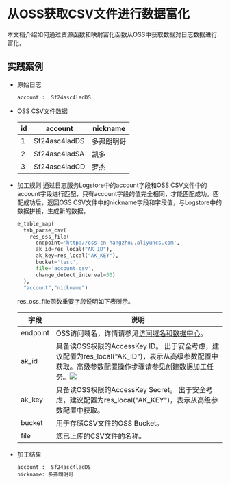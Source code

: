 # 从OSS获取CSV文件进行数据富化

本文档介绍如何通过资源函数和映射富化函数从OSS中获取数据对日志数据进行富化。

## 实践案例

* 原始日志

  ```
  account :  Sf24asc4ladDS
  ```

* OSS CSV文件数据

  | id   | account       | nickname   |
  | ---- | ------------- | ---------- |
  | 1    | Sf24asc4ladDS | 多弗朗明哥 |
  | 2    | Sf24asc4ladSA | 凯多       |
  | 3    | Sf24asc4ladCD | 罗杰       |



* 加工规则 通过日志服务Logstore中的account字段和OSS CSV文件中的account字段进行匹配，只有account字段的值完全相同，才能匹配成功。匹配成功后，返回OSS CSV文件中的nickname字段和字段值，与Logstore中的数据拼接，生成新的数据。

  ```python
  e_table_map(
    tab_parse_csv(
      res_oss_file(
        endpoint='http://oss-cn-hangzhou.aliyuncs.com',
        ak_id=res_local("AK_ID"),
        ak_key=res_local("AK_KEY"),
        bucket='test',
        file='account.csv',
        change_detect_interval=30)
    ),
    "account","nickname")
  ```



  res_oss_file函数重要字段说明如下表所示。


  | 字段     | 说明                                                         |
  | -------- | ------------------------------------------------------------ |
  | endpoint | OSS访问域名，详情请参见[访问域名和数据中心](https://help.aliyun.com/document_detail/31837.htm?spm=a2c4g.11186623.2.11.3ae33dc46CPRr6#concept-zt4-cvy-5db)。 |
  | ak_id    | 具备读OSS权限的AccessKey ID。 出于安全考虑，建议配置为res_local("AK_ID")，表示从高级参数配置中获取。高级参数配置操作步骤请参见[创建数据加工任务](https://help.aliyun.com/document_detail/125615.htm?spm=a2c4g.11186623.2.12.3ae33dc46CPRr6#task-1181217)。![](/img/dataprocessdemo/数据富化/高级参数设置2.png) |
  | ak_key   | 具备读OSS权限的AccessKey Secret。 出于安全考虑，建议配置为res_local("AK_KEY")，表示从高级参数配置中获取。 |
  | bucket   | 用于存储CSV文件的OSS Bucket。                                |
  | file     | 您已上传的CSV文件的名称。                                    |


* 加工结果

  ```
  account :  Sf24asc4ladDS
  nickname: 多弗朗明哥
  ```

